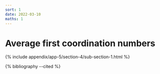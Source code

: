 ```yaml
---
sort: 1
date: 2022-03-10
maths: 1
---
```


# Average first coordination numbers

{% include appendix/app-5/section-4/sub-section-1.html %}

{% bibliography --cited %}

